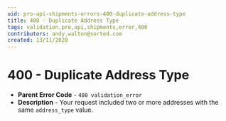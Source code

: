 ```yaml
---
uid: pro-api-shipments-errors-400-duplicate-address-type
title: 400 - Duplicate Address Type
tags: validation,pro,api,shipments,error,400
contributors: andy.walton@sorted.com
created: 13/11/2020
---
```

# 400 - Duplicate Address Type

* **Parent Error Code** - `400 validation_error`
* **Description** - Your request included two or more addresses with the same `address_type` value.